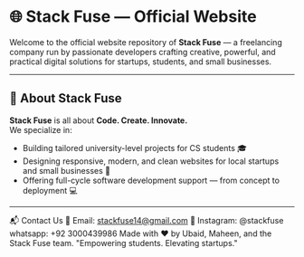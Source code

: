 # 🌐 Stack Fuse — Official Website

Welcome to the official website repository of **Stack Fuse** — a freelancing company run by passionate developers crafting creative, powerful, and practical digital solutions for startups, students, and small businesses.

---

## 🚀 About Stack Fuse

**Stack Fuse** is all about **Code. Create. Innovate.**  
We specialize in:
- Building tailored university-level projects for CS students 🎓
- Designing responsive, modern, and clean websites for local startups and small businesses 💼
- Offering full-cycle software development support — from concept to deployment 💻

---
📬 Contact Us
📧 Email: stackfuse14@gmail.com
📸 Instagram: @stackfuse
whatsapp: +92 3000439986
Made with ❤️ by Ubaid, Maheen, and the Stack Fuse team.
"Empowering students. Elevating startups."
